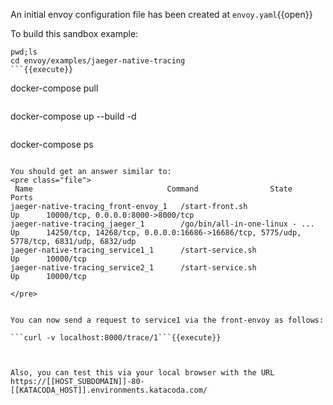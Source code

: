 An initial envoy configuration file has been created at
`envoy.yaml`{{open}}


To build this sandbox example:

```
pwd;ls
cd envoy/examples/jaeger-native-tracing
```{{execute}}

```
docker-compose pull
```{{execute}}

```
docker-compose up --build -d
```{{execute}}

```
docker-compose ps
```{{execute}}

You should get an answer similar to:
<pre class="file">
 Name                              Command                State                     Ports
jaeger-native-tracing_front-envoy_1   /start-front.sh                Up      10000/tcp, 0.0.0.0:8000->8000/tcp
jaeger-native-tracing_jaeger_1        /go/bin/all-in-one-linux - ... Up      14250/tcp, 14268/tcp, 0.0.0.0:16686->16686/tcp, 5775/udp, 5778/tcp, 6831/udp, 6832/udp
jaeger-native-tracing_service1_1      /start-service.sh              Up      10000/tcp
jaeger-native-tracing_service2_1      /start-service.sh              Up      10000/tcp

</pre>


You can now send a request to service1 via the front-envoy as follows:

```curl -v localhost:8000/trace/1```{{execute}}



Also, you can test this via your local browser with the URL https://[[HOST_SUBDOMAIN]]-80-[[KATACODA_HOST]].environments.katacoda.com/
